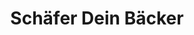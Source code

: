 ---
title: "Schäfer Dein Bäcker"
url: /koeln/schaefer-dein-baecker-goltsteinstrasse/
shop: Bäckerei
---